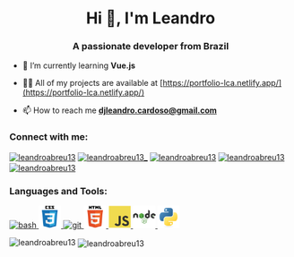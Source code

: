 <h1 align="center">Hi 👋, I'm Leandro</h1>
<h3 align="center">A passionate developer from Brazil</h3>

- 🌱 I’m currently learning **Vue.js**

- 👨‍💻 All of my projects are available at [https://portfolio-lca.netlify.app/](https://portfolio-lca.netlify.app/)

- 📫 How to reach me **djleandro.cardoso@gmail.com**

<h3 align="left">Connect with me:</h3>
<p align="left">
<a href="https://codepen.io/leandroabreu13" target="blank"><img align="center" src="https://cdn.jsdelivr.net/npm/simple-icons@3.0.1/icons/codepen.svg" alt="leandroabreu13" height="30" width="40" /></a>
<a href="https://twitter.com/leandroabreu13_" target="blank"><img align="center" src="https://cdn.jsdelivr.net/npm/simple-icons@3.0.1/icons/twitter.svg" alt="leandroabreu13_" height="30" width="40" /></a>
<a href="https://linkedin.com/in/leandroabreu13" target="blank"><img align="center" src="https://cdn.jsdelivr.net/npm/simple-icons@3.0.1/icons/linkedin.svg" alt="leandroabreu13" height="30" width="40" /></a>
<a href="https://codesandbox.com/leandroabreu13" target="blank"><img align="center" src="https://cdn.jsdelivr.net/npm/simple-icons@3.0.1/icons/codesandbox.svg" alt="leandroabreu13" height="30" width="40" /></a>
<a href="https://instagram.com/leandroabreu13" target="blank"><img align="center" src="https://cdn.jsdelivr.net/npm/simple-icons@3.0.1/icons/instagram.svg" alt="leandroabreu13" height="30" width="40" /></a>
</p>

<h3 align="left">Languages and Tools:</h3>
<p align="left">
  <a href="https://www.gnu.org/software/bash/" target="_blank"> 
    <img src="https://www.vectorlogo.zone/logos/gnu_bash/gnu_bash-icon.svg" alt="bash" width="40" height="40"/> 
  </a> 
<!--   <a href="https://getbootstrap.com" target="_blank"> 
    <img src="https://raw.githubusercontent.com/devicons/devicon/master/icons/bootstrap/bootstrap-plain-wordmark.svg" alt="bootstrap" width="40" height="40"/> 
  </a>  -->
  <a href="https://www.w3schools.com/css/" target="_blank"> 
    <img src="https://raw.githubusercontent.com/devicons/devicon/master/icons/css3/css3-original-wordmark.svg" alt="css3" width="40" height="40"/> 
  </a> 
  <a href="https://git-scm.com/" target="_blank"> 
    <img src="https://www.vectorlogo.zone/logos/git-scm/git-scm-icon.svg" alt="git" width="40" height="40"/> 
  </a> 
  <a href="https://www.w3.org/html/" target="_blank"> 
    <img src="https://raw.githubusercontent.com/devicons/devicon/master/icons/html5/html5-original-wordmark.svg" alt="html5" width="40" height="40"/> 
  </a> 
  <a href="https://developer.mozilla.org/en-US/docs/Web/JavaScript" target="_blank"> 
    <img src="https://raw.githubusercontent.com/devicons/devicon/master/icons/javascript/javascript-original.svg" alt="javascript" width="40" height="40"/> 
  </a> 
<!--   <a href="https://laravel.com/" target="_blank"> 
    <img src="https://raw.githubusercontent.com/devicons/devicon/master/icons/laravel/laravel-plain-wordmark.svg" alt="laravel" width="40" height="40"/> 
  </a>  -->
<!--   <a href="https://www.mysql.com/" target="_blank"> 
    <img src="https://raw.githubusercontent.com/devicons/devicon/master/icons/mysql/mysql-original-wordmark.svg" alt="mysql" width="40" height="40"/> 
  </a>  -->
  <a href="https://nodejs.org" target="_blank"> 
    <img src="https://raw.githubusercontent.com/devicons/devicon/master/icons/nodejs/nodejs-original-wordmark.svg" alt="nodejs" width="40" height="40"/> 
  </a> 
<!--   <a href="https://postman.com" target="_blank"> 
    <img src="https://www.vectorlogo.zone/logos/getpostman/getpostman-icon.svg" alt="postman" width="40" height="40"/> 
  </a>  -->
  <a href="https://www.python.org" target="_blank"> 
    <img src="https://raw.githubusercontent.com/devicons/devicon/master/icons/python/python-original.svg" alt="python" width="40" height="40"/> 
  </a> 
<!--   <a href="https://reactjs.org/" target="_blank"> 
    <img src="https://raw.githubusercontent.com/devicons/devicon/master/icons/react/react-original-wordmark.svg" alt="react" width="40" height="40"/> 
  </a>  -->
<!--   <a href="https://www.sqlite.org/" target="_blank"> 
    <img src="https://www.vectorlogo.zone/logos/sqlite/sqlite-icon.svg" alt="sqlite" width="40" height="40"/> 
  </a>  -->
<!--   <a href="https://vuejs.org/" target="_blank"> 
    <img src="https://raw.githubusercontent.com/devicons/devicon/master/icons/vuejs/vuejs-original-wordmark.svg" alt="vuejs" width="40" height="40"/> 
  </a>  -->
</p>

<p><img align="left" src="https://github-readme-stats.vercel.app/api/top-langs?username=leandroabreu13&show_icons=true&locale=en&layout=compact" alt="leandroabreu13" /></p>

<p>&nbsp;<img align="center" src="https://github-readme-stats.vercel.app/api?username=leandroabreu13&show_icons=true&locale=en" alt="leandroabreu13" /></p>
